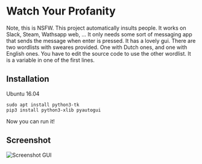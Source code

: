 # Watch Your Profanity

Note, this is NSFW.
This project automatically insults people. It works on Slack, Steam, Wathsapp web, ... It only needs some sort of messaging app that sends the message when enter is pressed. It has a lovely gui. There are two wordlists with sweares provided. One with Dutch ones, and one with English ones. You have to edit the source code to use the other wordlist. It is a variable in one of the first lines.

## Installation

Ubuntu 16.04

    sudo apt install python3-tk
    pip3 install python3-xlib pyautogui

Now you can run it!


## Screenshot

<img src="https://i.imgur.com/N3xEJcZ.jpg"
     alt="Screenshot GUI" />

